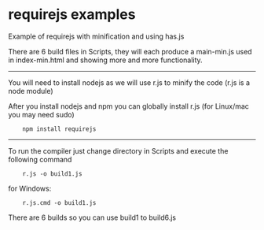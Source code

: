 requirejs examples
============

Example of requirejs with minification and using has.js


There are 6 build files in Scripts, they will each produce a main-min.js used in index-min.html and showing more and more functionality.

------------------------------------

You will need to install nodejs as we will use r.js to minify the code (r.js is a node module)

After you install nodejs and npm you can globally install r.js (for Linux/mac you may need sudo)

        npm install requirejs

------------------------------------

To run the compiler just change directory in Scripts and execute the following command

        r.js -o build1.js
        
for Windows:

        r.js.cmd -o build1.js

There are 6 builds so you can use build1 to build6.js